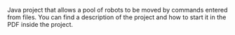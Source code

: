 Java project that allows a pool of robots to be moved by commands entered from files. 
You can find a description of the project and how to start it in the PDF inside the project.
